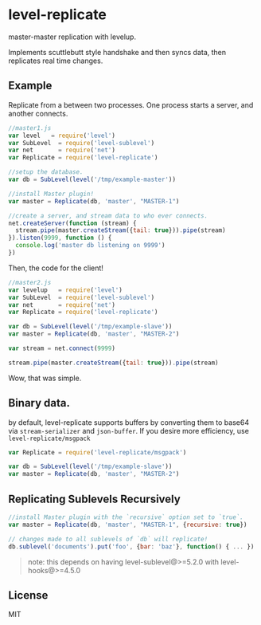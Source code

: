 # level-replicate

master-master replication with levelup.

Implements scuttlebutt style handshake and then syncs data, then replicates real time changes.

## Example

Replicate from a between two processes.
One process starts a server, and another connects.

``` js
//master1.js
var level   = require('level')
var SubLevel  = require('level-sublevel')
var net       = require('net')
var Replicate = require('level-replicate')

//setup the database.
var db = SubLevel(level('/tmp/example-master'))

//install Master plugin!
var master = Replicate(db, 'master', "MASTER-1")

//create a server, and stream data to who ever connects.
net.createServer(function (stream) {
  stream.pipe(master.createStream({tail: true})).pipe(stream)
}).listen(9999, function () {
  console.log('master db listening on 9999')
})
```

Then, the code for the client!

``` js
//master2.js
var levelup   = require('level')
var SubLevel  = require('level-sublevel')
var net       = require('net')
var Replicate = require('level-replicate')

var db = SubLevel(level('/tmp/example-slave'))
var master = Replicate(db, 'master', "MASTER-2")

var stream = net.connect(9999)

stream.pipe(master.createStream({tail: true})).pipe(stream)
```

Wow, that was simple.

## Binary data.

by default, level-replicate supports buffers by converting them to base64 via `stream-serializer` and `json-buffer`.
If you desire more efficiency, use `level-replicate/msgpack`

``` js
var Replicate = require('level-replicate/msgpack')

var db = SubLevel(level('/tmp/example-slave'))
var master = Replicate(db, 'master', "MASTER-2")
```

## Replicating Sublevels Recursively

```js
//install Master plugin with the `recursive` option set to `true`.
var master = Replicate(db, 'master', "MASTER-1", {recursive: true})

// changes made to all sublevels of `db` will replicate!
db.sublevel('documents').put('foo', {bar: 'baz'}, function() { ... })
```

> note: this depends on having level-sublevel@>=5.2.0 with level-hooks@>=4.5.0

<!--

## did someone say "webscale"?

### master in the middle

writes go to the master, and are then copied to many slaves.
requests are load balanced across the slaves...

### slave in the middle

A large amount of data is written to many masters.
Each master aggregates the data (probably with a module like
[map-reduce](https://github.com/dominictarr/map-reduce)),
and then the _aggregation_ is replicated into the central slave.

The central slave the applies the same aggregation _again_,
giving you global data.

(it's important here that the data from each node does not collide.
keys from each node need a different prefix or to be stored in a
separate [sublevel](https://github.com/dominictarr/level-sublevel))

-->

## License

MIT
